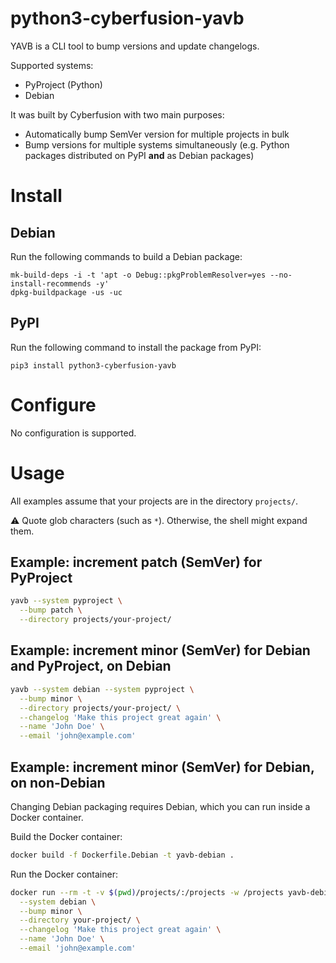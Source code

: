 # python3-cyberfusion-yavb

YAVB is a CLI tool to bump versions and update changelogs.

Supported systems:

* PyProject (Python)
* Debian

It was built by Cyberfusion with two main purposes:

- Automatically bump SemVer version for multiple projects in bulk
- Bump versions for multiple systems simultaneously (e.g. Python packages distributed on PyPI **and** as Debian packages)

# Install

## Debian

Run the following commands to build a Debian package:

    mk-build-deps -i -t 'apt -o Debug::pkgProblemResolver=yes --no-install-recommends -y'
    dpkg-buildpackage -us -uc

## PyPI

Run the following command to install the package from PyPI:

    pip3 install python3-cyberfusion-yavb

# Configure

No configuration is supported.

# Usage

All examples assume that your projects are in the directory `projects/`.

⚠️ Quote glob characters (such as `*`). Otherwise, the shell might expand them.

## Example: increment patch (SemVer) for PyProject

```bash
yavb --system pyproject \
  --bump patch \
  --directory projects/your-project/
```

## Example: increment minor (SemVer) for Debian and PyProject, on Debian

```bash
yavb --system debian --system pyproject \
  --bump minor \
  --directory projects/your-project/ \
  --changelog 'Make this project great again' \
  --name 'John Doe' \
  --email 'john@example.com'
```

## Example: increment minor (SemVer) for Debian, on non-Debian

Changing Debian packaging requires Debian, which you can run inside a Docker container.

Build the Docker container:

```bash
docker build -f Dockerfile.Debian -t yavb-debian .
```

Run the Docker container:

```bash
docker run --rm -t -v $(pwd)/projects/:/projects -w /projects yavb-debian \
  --system debian \
  --bump minor \
  --directory your-project/ \
  --changelog 'Make this project great again' \
  --name 'John Doe' \
  --email 'john@example.com'
```
